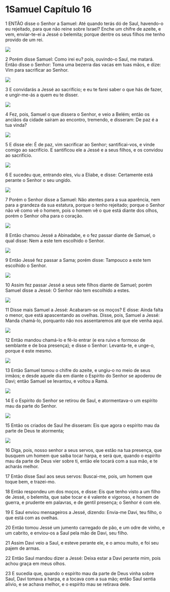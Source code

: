 # 1Samuel Capítulo 16

1	ENTÃO disse o Senhor a Samuel: Até quando terás dó de Saul, havendo-o eu rejeitado, para que não reine sobre Israel? Enche um chifre de azeite, e vem, enviar-te-ei a Jessé o belemita; porque dentre os seus filhos me tenho provido de um rei.

![](.img/09_1Sa_16_01_RG.jpg)

2	Porém disse Samuel: Como irei eu? pois, ouvindo-o Saul, me matará. Então disse o Senhor: Toma uma bezerra das vacas em tuas mãos, e dize: Vim para sacrificar ao Senhor.

![](.img/09_1Sa_16_02_RG.jpg)

3	E convidarás a Jessé ao sacrifício; e eu te farei saber o que hás de fazer, e ungir-me-ás a quem eu te disser.

![](.img/09_1Sa_16_03_RG.jpg)

4	Fez, pois, Samuel o que dissera o Senhor, e veio a Belém; então os anciãos da cidade saíram ao encontro, tremendo, e disseram: De paz é a tua vinda?

![](.img/09_1Sa_16_04_RG.jpg)

5	E disse ele: É de paz, vim sacrificar ao Senhor; santificai-vos, e vinde comigo ao sacrifício. E santificou ele a Jessé e a seus filhos, e os convidou ao sacrifício.

![](.img/09_1Sa_16_05_RG.jpg)

6	E sucedeu que, entrando eles, viu a Eliabe, e disse: Certamente está perante o Senhor o seu ungido.

![](.img/09_1Sa_16_06_RG.jpg)

7	Porém o Senhor disse a Samuel: Não atentes para a sua aparência, nem para a grandeza da sua estatura, porque o tenho rejeitado; porque o Senhor não vê como vê o homem, pois o homem vê o que está diante dos olhos, porém o Senhor olha para o coração.

![](.img/09_1Sa_16_07_RG.jpg)

8	Então chamou Jessé a Abinadabe, e o fez passar diante de Samuel, o qual disse: Nem a este tem escolhido o Senhor.

![](.img/09_1Sa_16_08_RG.jpg)

9	Então Jessé fez passar a Sama; porém disse: Tampouco a este tem escolhido o Senhor.

![](.img/09_1Sa_16_09_RG.jpg)

10	Assim fez passar Jessé a seus sete filhos diante de Samuel; porém Samuel disse a Jessé: O Senhor não tem escolhido a estes.

![](.img/09_1Sa_16_10_RG.jpg)

11	Disse mais Samuel a Jessé: Acabaram-se os moços? E disse: Ainda falta o menor, que está apascentando as ovelhas. Disse, pois, Samuel a Jessé: Manda chamá-lo, porquanto não nos assentaremos até que ele venha aqui.

![](.img/09_1Sa_16_11_RG.jpg)

12	Então mandou chamá-lo e fê-lo entrar (e era ruivo e formoso de semblante e de boa presença); e disse o Senhor: Levanta-te, e unge-o, porque é este mesmo.

![](.img/09_1Sa_16_12_RG.jpg)

13	Então Samuel tomou o chifre do azeite, e ungiu-o no meio de seus irmãos; e desde aquele dia em diante o Espírito do Senhor se apoderou de Davi; então Samuel se levantou, e voltou a Ramá.

![](.img/09_1Sa_16_13_RG.jpg)

14	E o Espírito do Senhor se retirou de Saul, e atormentava-o um espírito mau da parte do Senhor.

![](.img/09_1Sa_16_14_RG.jpg)

15	Então os criados de Saul lhe disseram: Eis que agora o espírito mau da parte de Deus te atormenta;

![](.img/09_1Sa_16_15_RG.jpg)

16	Diga, pois, nosso senhor a seus servos, que estão na tua presença, que busquem um homem que saiba tocar harpa, e será que, quando o espírito mau da parte de Deus vier sobre ti, então ele tocará com a sua mão, e te acharás melhor.

17	Então disse Saul aos seus servos: Buscai-me, pois, um homem que toque bem, e trazei-mo.

18	Então respondeu um dos moços, e disse: Eis que tenho visto a um filho de Jessé, o belemita, que sabe tocar e é valente e vigoroso, e homem de guerra, e prudente em palavras, e de gentil presença; o Senhor é com ele.

19	E Saul enviou mensageiros a Jessé, dizendo: Envia-me Davi, teu filho, o que está com as ovelhas.

20	Então tomou Jessé um jumento carregado de pão, e um odre de vinho, e um cabrito, e enviou-os a Saul pela mão de Davi, seu filho.

21	Assim Davi veio a Saul, e esteve perante ele, e o amou muito, e foi seu pajem de armas.

22	Então Saul mandou dizer a Jessé: Deixa estar a Davi perante mim, pois achou graça em meus olhos.

23	E sucedia que, quando o espírito mau da parte de Deus vinha sobre Saul, Davi tomava a harpa, e a tocava com a sua mão; então Saul sentia alívio, e se achava melhor, e o espírito mau se retirava dele.

